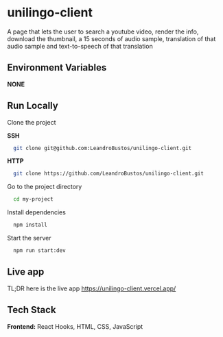 # unilingo-client

A page that lets the user to search a youtube video, render the info, download the thumbnail, a 15 seconds of audio sample, translation of that audio sample and text-to-speech of that translation

## Environment Variables

**NONE**

## Run Locally

Clone the project

**SSH**

```bash
  git clone git@github.com:LeandroBustos/unilingo-client.git
```

**HTTP**

```bash
  git clone https://github.com/LeandroBustos/unilingo-client.git
```

Go to the project directory

```bash
  cd my-project
```

Install dependencies

```bash
  npm install
```

Start the server

```bash
  npm run start:dev
```

## Live app

TL;DR here is the live app https://unilingo-client.vercel.app/

## Tech Stack

**Frontend:** React Hooks, HTML, CSS, JavaScript

